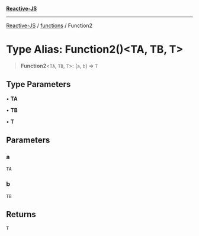[**Reactive-JS**](../../README.md)

***

[Reactive-JS](../../README.md) / [functions](../README.md) / Function2

# Type Alias: Function2()\<TA, TB, T\>

> **Function2**\<`TA`, `TB`, `T`\>: (`a`, `b`) => `T`

## Type Parameters

• **TA**

• **TB**

• **T**

## Parameters

### a

`TA`

### b

`TB`

## Returns

`T`
